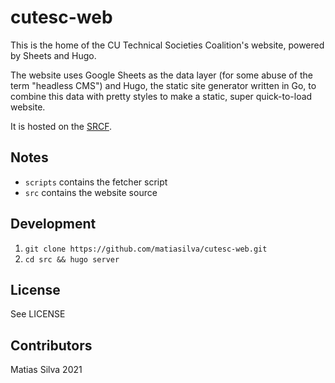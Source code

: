 # cutesc-web

This is the home of the CU Technical Societies Coalition's website, powered by Sheets and Hugo.

The website uses Google Sheets as the data layer (for some abuse of the term "headless CMS") and Hugo, the static site generator written in Go, to combine this data with pretty styles to make a static, super quick-to-load website.

It is hosted on the [SRCF](https://www.srcf.net).

## Notes

* `scripts` contains the fetcher script
* `src` contains the website source

## Development

1. `git clone https://github.com/matiasilva/cutesc-web.git`
2. `cd src && hugo server`

## License

See LICENSE

## Contributors

Matias Silva 2021
